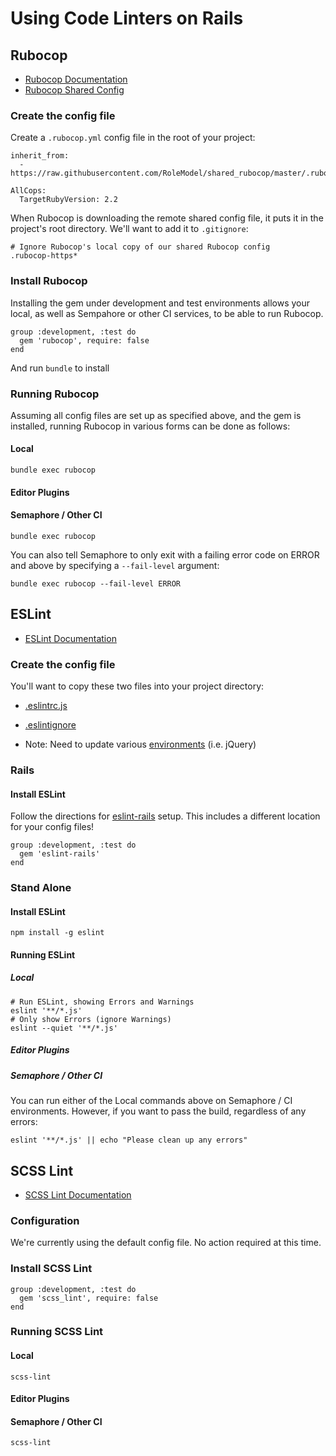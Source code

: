 # Using Code Linters on Rails

## Rubocop
* [Rubocop Documentation](http://rubocop.readthedocs.io/en/latest/)
* [Rubocop Shared Config](https://github.com/RoleModel/shared_rubocop)

### Create the config file
Create a `.rubocop.yml` config file in the root of your project:
```
inherit_from:
  - https://raw.githubusercontent.com/RoleModel/shared_rubocop/master/.rubocop.yml

AllCops:
  TargetRubyVersion: 2.2
```

When Rubocop is downloading the remote shared config file, it puts it in the
project's root directory. We'll want to add it to `.gitignore`:

```
# Ignore Rubocop's local copy of our shared Rubocop config
.rubocop-https*
```

### Install Rubocop
Installing the gem under development and test environments allows your local,
as well as Sempahore or other CI services, to be able to run Rubocop.
```
group :development, :test do
  gem 'rubocop', require: false
end
```
And run `bundle` to install

### Running Rubocop
Assuming all config files are set up as specified above, and the gem is installed,
running Rubocop in various forms can be done as follows:

#### Local
```
bundle exec rubocop
```

#### Editor Plugins


#### Semaphore / Other CI

```
bundle exec rubocop
```

You can also tell Semaphore to only exit with a failing error code on ERROR and
above by specifying a `--fail-level` argument:

```
bundle exec rubocop --fail-level ERROR
```

## ESLint
* [ESLint Documentation](http://eslint.org/docs/user-guide)

### Create the config file
You'll want to copy these two files into your project directory:
* [.eslintrc.js](https://github.com/RoleModel/almanac/blob/add_rubocop_scss_and_eslint/.eslintrc.js)
* [.eslintignore](https://github.com/RoleModel/almanac/blob/add_rubocop_scss_and_eslint/.eslintignore)

* Note: Need to update various [environments](http://eslint.org/docs/user-guide/configuring#specifying-environments) (i.e. jQuery)

### Rails

#### Install ESLint
Follow the directions for [eslint-rails](https://github.com/appfolio/eslint-rails)
setup. This includes a different location for your config files!
```
group :development, :test do
  gem 'eslint-rails'
end
```

### Stand Alone

#### Install ESLint
```
npm install -g eslint
```

#### Running ESLint

##### Local
```
# Run ESLint, showing Errors and Warnings
eslint '**/*.js'
# Only show Errors (ignore Warnings)
eslint --quiet '**/*.js'
```

##### Editor Plugins

##### Semaphore / Other CI
You can run either of the Local commands above on Semaphore / CI environments.
However, if you want to pass the build, regardless of any errors:
```
eslint '**/*.js' || echo "Please clean up any errors"
```

## SCSS Lint
* [SCSS Lint Documentation](https://github.com/brigade/scss-lint)

### Configuration
We're currently using the default config file. No action required at this time.

### Install SCSS Lint
```
group :development, :test do
  gem 'scss_lint', require: false
end
```

### Running SCSS Lint

#### Local
```
scss-lint
```

#### Editor Plugins

#### Semaphore / Other CI
```
scss-lint
```
